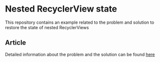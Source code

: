 # Nested RecyclerView state
This repository contains an example related to the problem and solution to restore the state of nested RecyclerViews

## Article

Detailed information about the problem and the solution can be found [here](https://medium.com/@cesarmorigaki)

